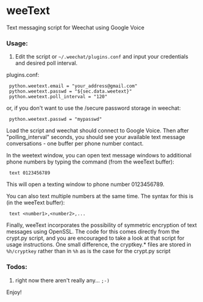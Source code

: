 weeText
=======

Text messaging script for Weechat using Google Voice

### Usage:

1) Edit the script or ```~/.weechat/plugins.conf``` and input
your credentials and desired poll interval.

plugins.conf:

     python.weetext.email = "your_address@gmail.com"
     python.weetext.passwd = "${sec.data.weetext}"
     python.weetext.poll_interval = "120"

or, if you don't want to use the /secure password storage
in weechat:

     python.weetext.passwd = "mypasswd"

Load the script and weechat should connect to Google Voice.
Then after "polling_interval" seconds, you should see
your available text message conversations - one buffer per
phone number contact.

In the weetext window, you can open text message windows
to additional phone numbers by typing the command (from the
weeText buffer):

     text 0123456789

This will open a texting window to phone number 0123456789.

You can also text multiple numbers at the same time. The syntax
for this is (in the weeText buffer):

     text <number1>,<number2>,...

Finally, weeText incorporates the possibility of symmetric encryption
of text messages using OpenSSL. The code for this comes directly from
the crypt.py script, and you are encouraged to take a look at that
script for usage instructions. One small difference, the cryptkey.*
files are stored in ```%h/cryptkey``` rather than in ```%h``` as is
the case for the crypt.py script

### Todos:

1. right now there aren't really any... ```;-)```

Enjoy!
